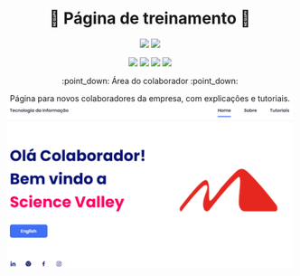 # <h1 align="center"> :open_file_folder: Página de treinamento :open_file_folder: </h1>
<p align="center">
 <img src="https://img.shields.io/badge/Status-Em desenvolvimento-tellow"/>
 <img src="https://img.shields.io/badge/Inicio-Fev2023-blue"/>
</p>
<p align="center">
 <img src="https://img.shields.io/badge/Html-red"/>
 <img src="https://img.shields.io/badge/Css-blue"/>
 <img src="https://img.shields.io/badge/Js-yellow"/>
 <img src="https://img.shields.io/badge/Scss-blue"/>
</p>
<p align="center">
  :point_down: Área do colaborador :point_down:
 </p>
 <p align="center">
  Página para novos colaboradores da empresa, com explicações e tutoriais.
  <img src="/assets/img/Git_print.png" alt="Print"/>
 </p>
